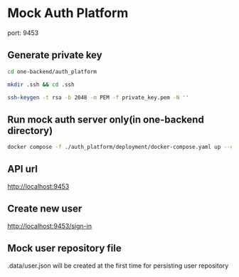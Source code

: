 # Mock Auth Platform

port: 9453

## Generate private key

```sh
cd one-backend/auth_platform

mkdir .ssh && cd .ssh

ssh-keygen -t rsa -b 2048 -m PEM -f private_key.pem -N ''
```

## Run mock auth server only(in one-backend directory)

```sh
docker compose -f ./auth_platform/deployment/docker-compose.yaml up --env-file .env -d
```

## API url

<http://localhost:9453>

## Create new user

<http://localhost:9453/sign-in>

## Mock user repository file

.data/user.json will be created at the first time for persisting user repository
